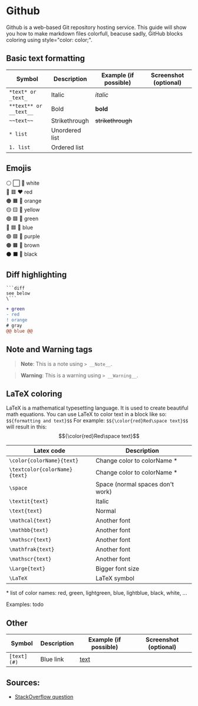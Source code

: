 # Github
Github is a web-based Git repository hosting service. This guide will show you how to make markdown files colorfull, beacuse sadly, GitHub blocks coloring using style="color: color;".

## Basic text formatting
|Symbol|Description|Example (if possible)|Screenshot (optional)|
|---|---|---|---|
|`*text* or _text_`|Italic|*italic*|
|`**text** or __text__`|Bold|**bold**|
|`~~text~~`|Strikethrough|~~strikethrough~~|
|`* list`|Unordered list||
|`1. list`|Ordered list||


## Emojis
⚪ ⬜ 🤍 white  
🔴 🟥 ❤️ red  
🟠 🟧 🧡 orange  
🟡 🟨 💛 yellow  
🟢 🟩 💚 green  
🔵 🟦 💙 blue  
🟣 🟪 💜 purple  
🟤 🟫 🤎 brown  
⚫ ⬛ 🖤 black  

## Diff highlighting
```
```diff
see below
\```
```

```diff
+ green
- red
! orange
# gray
@@ blue @@
```

## Note and Warning tags
> __Note__: This is a note using `> __Note__`.

> __Warning__: This is a warning using `> __Warning__`.

## LaTeX coloring
LaTeX is a mathematical typesetting language. It is used to create beautiful math equations. You can use LaTeX to color text in a block like so: `$${formatting and text}$$` For example: `$${\color{red}Red\space text}$$` will result in this: $${\color{red}Red\space text}$$

|Latex code|Description|
|---|---|
|`\color{colorName}{text}`|Change color to colorName *|
|`\textcolor{colorName}{text}`|Change color to colorName *|
|`\space`|Space (normal spaces don't work)|
|`\textit{text}`|Italic|
|`\text{text}`|Normal|
|`\mathcal{text}`|Another font|
|`\mathbb{text}`|Another font|
|`\mathscr{text}`|Another font|
|`\mathfrak{text}`|Another font|
|`\mathscr{text}`|Another font|
|`\Large{text}`|Bigger font size|
|`\LaTeX`|LaTeX symbol|

\* list of color names: red, green, lightgreen, blue, lightblue, black, white, ...

Examples: todo

## Other
|Symbol|Description|Example (if possible)|Screenshot (optional)|
|---|---|---|---|
|`[text](#)`|Blue link|[text](#)|

## Sources:
- [StackOverflow question](https://stackoverflow.com/questions/11509830/)